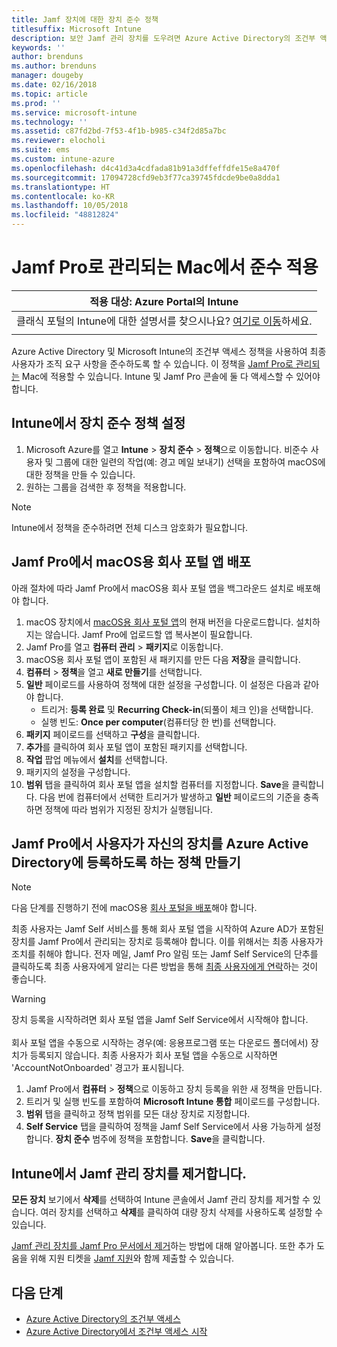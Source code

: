 ```yaml
---
title: Jamf 장치에 대한 장치 준수 정책
titlesuffix: Microsoft Intune
description: 보안 Jamf 관리 장치를 도우려면 Azure Active Directory의 조건부 액세스와 함께 Microsoft Intune 준수 정책을 사용합니다.
keywords: ''
author: brenduns
ms.author: brenduns
manager: dougeby
ms.date: 02/16/2018
ms.topic: article
ms.prod: ''
ms.service: microsoft-intune
ms.technology: ''
ms.assetid: c87fd2bd-7f53-4f1b-b985-c34f2d85a7bc
ms.reviewer: elocholi
ms.suite: ems
ms.custom: intune-azure
ms.openlocfilehash: d4c41d3a4cdfada81b91a3dffeffdfe15e8a470f
ms.sourcegitcommit: 17094728cfd9eb3f77ca39745fdcde9be0a8dda1
ms.translationtype: HT
ms.contentlocale: ko-KR
ms.lasthandoff: 10/05/2018
ms.locfileid: "48812824"
---
```

# <a name="enforce-compliance-on-macs-managed-with-jamf-pro"></a>Jamf Pro로 관리되는 Mac에서 준수 적용

|적용 대상: Azure Portal의 Intune |
|--|
|클래식 포털의 Intune에 대한 설명서를 찾으시나요? [여기로 이동](/intune/introduction-intune?toc=/intune-classic/toc.json)하세요.|
| |

Azure Active Directory 및 Microsoft Intune의 조건부 액세스 정책을 사용하여 최종 사용자가 조직 요구 사항을 준수하도록 할 수 있습니다. 이 정책을 [Jamf Pro로 관리되는](conditional-access-integrate-jamf.md) Mac에 적용할 수 있습니다. Intune 및 Jamf Pro 콘솔에 둘 다 액세스할 수 있어야 합니다.

## <a name="set-up-device-compliance-policies-in-intune"></a>Intune에서 장치 준수 정책 설정

1. Microsoft Azure를 열고 **Intune** > **장치 준수** > **정책**으로 이동합니다. 비준수 사용자 및 그룹에 대한 일련의 작업(예: 경고 메일 보내기) 선택을 포함하여 macOS에 대한 정책을 만들 수 있습니다.
2. 원하는 그룹을 검색한 후 정책을 적용합니다.

> [!Note]
> Intune에서 정책을 준수하려면 전체 디스크 암호화가 필요합니다.

## <a name="deploy-the-company-portal-app-for-macos-in-jamf-pro"></a>Jamf Pro에서 macOS용 회사 포털 앱 배포

아래 절차에 따라 Jamf Pro에서 macOS용 회사 포털 앱을 백그라운드 설치로 배포해야 합니다.

1. macOS 장치에서 [macOS용 회사 포털 앱](https://go.microsoft.com/fwlink/?linkid=862280)의 현재 버전을 다운로드합니다. 설치하지는 않습니다. Jamf Pro에 업로드할 앱 복사본이 필요합니다.
2. Jamf Pro를 열고 **컴퓨터 관리** > **패키지**로 이동합니다.
3. macOS용 회사 포털 앱이 포함된 새 패키지를 만든 다음 **저장**을 클릭합니다.
4. **컴퓨터** > **정책**을 열고 **새로 만들기**를 선택합니다.
5. **일반** 페이로드를 사용하여 정책에 대한 설정을 구성합니다. 이 설정은 다음과 같아야 합니다.
   - 트리거: **등록 완료** 및 **Recurring Check-in**(되풀이 체크 인)을 선택합니다.
   - 실행 빈도: **Once per computer**(컴퓨터당 한 번)를 선택합니다.
6. **패키지** 페이로드를 선택하고 **구성**을 클릭합니다.
7. **추가**를 클릭하여 회사 포털 앱이 포함된 패키지를 선택합니다.
8. **작업** 팝업 메뉴에서 **설치**를 선택합니다.
9. 패키지의 설정을 구성합니다.
10. **범위** 탭을 클릭하여 회사 포털 앱을 설치할 컴퓨터를 지정합니다. **Save**을 클릭합니다. 다음 번에 컴퓨터에서 선택한 트리거가 발생하고 **일반** 페이로드의 기준을 충족하면 정책에 따라 범위가 지정된 장치가 실행됩니다.

## <a name="create-a-policy-in-jamf-pro-to-have-users-register-their-devices-with-azure-active-directory"></a>Jamf Pro에서 사용자가 자신의 장치를 Azure Active Directory에 등록하도록 하는 정책 만들기

> [!NOTE]
> 다음 단계를 진행하기 전에 macOS용 [회사 포털을 배포](conditional-access-assign-jamf.md#require-the-company-portal-app-for-macos)해야 합니다.  

최종 사용자는 Jamf Self 서비스를 통해 회사 포털 앱을 시작하여 Azure AD가 포함된 장치를 Jamf Pro에서 관리되는 장치로 등록해야 합니다. 이를 위해서는 최종 사용자가 조치를 취해야 합니다. 전자 메일, Jamf Pro 알림 또는 Jamf Self Service의 단추를 클릭하도록 최종 사용자에게 알리는 다른 방법을 통해 [최종 사용자에게 연락](end-user-educate.md)하는 것이 좋습니다.

> [!WARNING]
> 장치 등록을 시작하려면 회사 포털 앱을 Jamf Self Service에서 시작해야 합니다. <br><br>회사 포털 앱을 수동으로 시작하는 경우(예: 응용프로그램 또는 다운로드 폴더에서) 장치가 등록되지 않습니다. 최종 사용자가 회사 포털 앱을 수동으로 시작하면 'AccountNotOnboarded' 경고가 표시됩니다.

1. Jamf Pro에서 **컴퓨터** > **정책**으로 이동하고 장치 등록을 위한 새 정책을 만듭니다.
2. 트리거 및 실행 빈도를 포함하여 **Microsoft Intune 통합** 페이로드를 구성합니다.
3. **범위** 탭을 클릭하고 정책 범위를 모든 대상 장치로 지정합니다.
4. **Self Service** 탭을 클릭하여 정책을 Jamf Self Service에서 사용 가능하게 설정합니다. **장치 준수** 범주에 정책을 포함합니다. **Save**을 클릭합니다.

## <a name="removing-a-jamf-managed-device-from-intune"></a>Intune에서 Jamf 관리 장치를 제거합니다.

**모든 장치** 보기에서 **삭제**를 선택하여 Intune 콘솔에서 Jamf 관리 장치를 제거할 수 있습니다. 여러 장치를 선택하고 **삭제**를 클릭하여 대량 장치 삭제를 사용하도록 설정할 수 있습니다.

[Jamf 관리 장치를 Jamf Pro 문서에서 제거](https://www.jamf.com/jamf-nation/articles/80/unmanaging-computers-while-preserving-their-inventory-information)하는 방법에 대해 알아봅니다. 또한 추가 도움을 위해 지원 티켓을 [Jamf 지원](https://www.jamf.com/support/)와 함께 제출할 수 있습니다. 

## <a name="next-steps"></a>다음 단계

- [Azure Active Directory의 조건부 액세스](https://docs.microsoft.com/azure/active-directory/active-directory-conditional-access-azure-portal)
- [Azure Active Directory에서 조건부 액세스 시작](https://docs.microsoft.com/azure/active-directory/active-directory-conditional-access-azure-portal-get-started)
